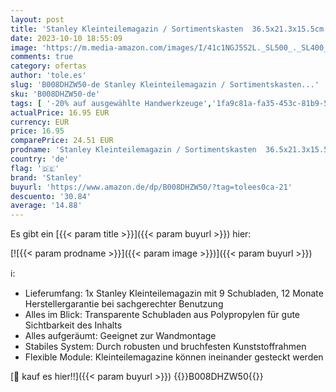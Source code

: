 ```yaml
---
layout: post
title: 'Stanley Kleinteilemagazin / Sortimentskasten  36.5x21.3x15.5cm  mit neun Schubladen  bruchfester Kunststoffrahmen  transparente Schubladen  geeignet für Wandmontage  1-93-978'
date: 2023-10-10 18:55:09
image: 'https://m.media-amazon.com/images/I/41c1NGJ5S2L._SL500_._SL400_.jpg'
comments: true
category: ofertas
author: 'tole.es'
slug: 'B008DHZW50-de Stanley Kleinteilemagazin / Sortimentskasten...'
sku: 'B008DHZW50-de'
tags: [ '-20% auf ausgewählte Handwerkzeuge','1fa9c81a-fa35-453c-81b9-508967adda7f_0','89e477fe-54b2-4e70-a1e8-066084921fb1_0','89e477fe-54b2-4e70-a1e8-066084921fb1_3201','89e477fe-54b2-4e70-a1e8-066084921fb1_3501','89e477fe-54b2-4e70-a1e8-066084921fb1_3901','89e477fe-54b2-4e70-a1e8-066084921fb1_4701','89e477fe-54b2-4e70-a1e8-066084921fb1_7301','Arborist Merchandising Root','Aufbewahrung','Ausgewähltes Wera Werkzeug 20% reduziert','Baumarkt','Custom Stores','Elektro- & Handwerkzeuge','SBD Q4 QD','SBD_Stanley_PBDD23','Self Service','Special Features Stores','Stanley','Werkzeugaufbewahrung','Werkzeugschränke','stanley','🇩🇪', ]
actualPrice: 16.95 EUR
currency: EUR
price: 16.95
comparePrice: 24.51 EUR
prodname: 'Stanley Kleinteilemagazin / Sortimentskasten  36.5x21.3x15.5cm  mit neun Schubladen  bruchfester Kunststoffrahmen  transparente Schubladen  geeignet für Wandmontage  1-93-978'
country: 'de'
flag: '🇩🇪'
brand: 'Stanley'
buyurl: 'https://www.amazon.de/dp/B008DHZW50/?tag=tolees0ca-21'
descuento: '30.84'
average: '14.88'
---
```


Es gibt ein [{{< param title >}}]({{< param buyurl >}}) hier:

[![{{< param prodname >}}]({{< param image >}})]({{< param buyurl >}})

ℹ️:

- Lieferumfang: 1x Stanley Kleinteilemagazin mit 9 Schubladen, 12 Monate Herstellergarantie bei sachgerechter Benutzung
- Alles im Blick: Transparente Schubladen aus Polypropylen für gute Sichtbarkeit des Inhalts
- Alles aufgeräumt: Geeignet zur Wandmontage
- Stabiles System: Durch robusten und bruchfesten Kunststoffrahmen
- Flexible Module: Kleinteilemagazine können ineinander gesteckt werden

[🛒 kauf es hier!!]({{< param buyurl >}})
{{<world>}}B008DHZW50{{</world>}}
